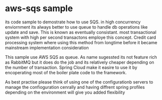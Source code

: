 # aws-sqs sample

its code sample to demostrate how to use SQS. in high concurrency enviornment its always better to use queue to handle db operations like update and save. This is known as eventually consistant. most transactional system with high per second transactons employe this concept. Credit card processing system where using this method from longtime before it became mainstream implementation consideration

This sample use AWS SQS as queue. As name sugessted its not feature rich as RabbitMQ but it does do the job and its relatively cheaper depending on the number of transaction. Spring Cloud make it easire to use it by encoperating most of the boiler plate code to the framework. 

As best practise please think of using one of the configurationb servers to manage the confioguration cenrally and having diffrent spring profiles depending on the environment will give you added flexibility


